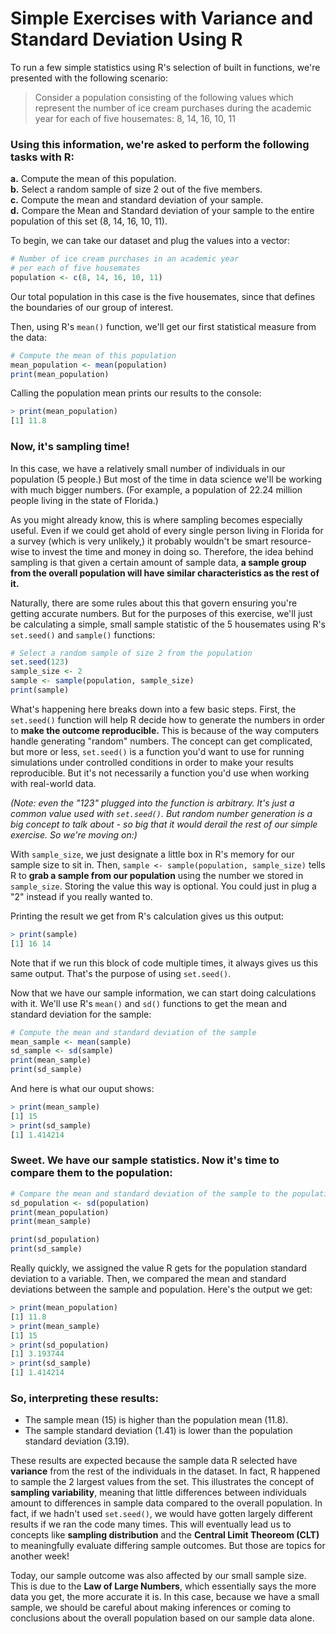 # Simple Exercises with Variance and Standard Deviation Using R

To run a few simple statistics using R's selection of built in functions, we're presented with the following scenario:
> Consider a population consisting of the following values which represent the number of ice cream purchases during the academic year for each of five housemates:
8, 14, 16, 10, 11

### Using this information, we're asked to perform the following tasks with R: <br />
**a.** Compute the mean of this population. <br />
**b.** Select a random sample of size 2 out of the five members. <br />
**c.** Compute the mean and standard deviation of your sample. <br />
**d.** Compare the Mean and Standard deviation of your sample to the entire population of this set (8, 14, 16, 10, 11). <br />

To begin, we can take our dataset and plug the values into a vector:
```R
# Number of ice cream purchases in an academic year
# per each of five housemates
population <- c(8, 14, 16, 10, 11)
```
Our total population in this case is the five housemates, since that defines the boundaries of our group of interest. <br />

Then, using R's `mean()` function, we'll get our first statistical measure from the data:
```R
# Compute the mean of this population
mean_population <- mean(population)
print(mean_population)
```
Calling the population mean prints our results to the console:
```R
> print(mean_population)
[1] 11.8
```
### Now, it's sampling time!
In this case, we have a relatively small number of individuals in our population (5 people.) But most of the time in data science we'll be working with much bigger numbers. (For example, a population of 22.24 million people living in the state of Florida.)

As you might already know, this is where sampling becomes especially useful. Even if we could get ahold of every single person living in Florida for a survey (which is very unlikely,) it probably wouldn't be smart resource-wise to invest the time and money in doing so. Therefore, the idea behind sampling is that given a certain amount of sample data, **a sample group from the overall population will have similar characteristics as the rest of it.**

Naturally, there are some rules about this that govern ensuring you're getting accurate numbers. But for the purposes of this exercise, we'll just be calculating a simple, small sample statistic of the 5 housemates using R's `set.seed()` and `sample()` functions:
```R
# Select a random sample of size 2 from the population
set.seed(123)
sample_size <- 2
sample <- sample(population, sample_size)
print(sample)
```
What's happening here breaks down into a few basic steps. First, the `set.seed()` function will help R decide how to generate the numbers in order to **make the outcome reproducible.** This is because of the way computers handle generating "random" numbers. The concept can get complicated, but more or less, `set.seed()` is a function you'd want to use for running simulations under controlled conditions in order to make your results reproducible. But it's not necessarily a function you'd use when working with real-world data.

*(Note: even the "123" plugged into the function is arbitrary. It's just a common value used with `set.seed()`. But random number generation is a big concept to talk about - so big that it would derail the rest of our simple exercise. So we're moving on:)*

With `sample_size`, we just designate a little box in R's memory for our sample size to sit in. Then, `sample <- sample(population, sample_size)` tells R to **grab a sample from our population** using the number we stored in `sample_size`. Storing the value this way is optional. You could just in plug a "2" instead if you really wanted to.

Printing the result we get from R's calculation gives us this output:
```R
> print(sample)
[1] 16 14
```
Note that if we run this block of code multiple times, it always gives us this same output. That's the purpose of using `set.seed()`.

Now that we have our sample information, we can start doing calculations with it. We'll use R's `mean()` and `sd()` functions to get the mean and standard deviation for the sample:
```R
# Compute the mean and standard deviation of the sample
mean_sample <- mean(sample)
sd_sample <- sd(sample)
print(mean_sample)
print(sd_sample)
```
And here is what our ouput shows:
```R
> print(mean_sample)
[1] 15
> print(sd_sample)
[1] 1.414214
```

### Sweet. We have our sample statistics. Now it's time to compare them to the population:
```R
# Compare the mean and standard deviation of the sample to the population
sd_population <- sd(population)
print(mean_population)
print(mean_sample)

print(sd_population)
print(sd_sample)
```
Really quickly, we assigned the value R gets for the population standard deviation to a variable. Then, we compared the mean and standard deviations between the sample and population. Here's the output we get:
```R
> print(mean_population)
[1] 11.8
> print(mean_sample)
[1] 15
> print(sd_population)
[1] 3.193744
> print(sd_sample)
[1] 1.414214
```

### So, interpreting these results:
- The sample mean (15) is higher than the population mean (11.8).
- The sample standard deviation (1.41) is lower than the population standard deviation (3.19).

These results are expected because the sample data R selected have **variance** from the rest of the individuals in the dataset. In fact, R happened to sample the 2 largest values from the set. This illustrates the concept of **sampling variability**, meaning that little differences between individuals amount to differences in sample data compared to the overall population. In fact, if we hadn't used `set.seed()`, we would have gotten largely different results if we ran the code many times. This will eventually lead us to concepts like **sampling distribution** and the **Central Limit Theoreom (CLT)** to meaningfully evaluate differing sample outcomes. But those are topics for another week!

Today, our sample outcome was also affected by our small sample size. This is due to the **Law of Large Numbers**, which essentially says the more data you get, the more accurate it is. In this case, because we have a small sample, we should be careful about making inferences or coming to conclusions about the overall population based on our sample data alone.

